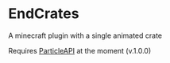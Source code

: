 # EndCrates
A minecraft plugin with a single animated crate

Requires [ParticleAPI](https://github.com/InventivetalentDev/ParticleAPI) at the moment (v.1.0.0)
